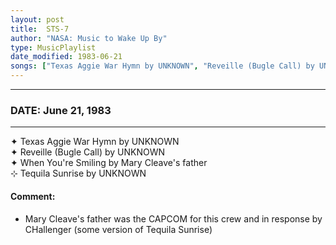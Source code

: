 ```yaml
---
layout: post
title:  STS-7
author: "NASA: Music to Wake Up By"
type: MusicPlaylist
date_modified: 1983-06-21
songs: ["Texas Aggie War Hymn by UNKNOWN", "Reveille (Bugle Call) by UNKNOWN", "When You're Smiling by Mary Cleave's father", "Tequila Sunrise by UNKNOWN"]
---
```


----
### DATE: June 21, 1983
----
✦ Texas Aggie War Hymn by UNKNOWN  &nbsp;<br />
✦ Reveille (Bugle Call) by UNKNOWN  &nbsp;<br />
✦ When You're Smiling by Mary Cleave's father  &nbsp;<br />
⊹ Tequila Sunrise by UNKNOWN

#### Comment:
* Mary Cleave's father was the CAPCOM for this crew
and in response by CHallenger (some version of Tequila Sunrise)



<br/>
<center>
	<a target="_blank"
	   href="https://twitter.com/intent/tweet?hashtags=Space,NASA,Playlist,NASAWakeupCalls,SpaceProgram&text={{ page.author}}, '{{ page.songs.first }}' {{ page.title }}, {{ page.date | date: '%B %d, %Y' }}. {{ site.url }}{{ page.url }}&via=nasawakeupcalls"><i class="fab fa-twitter" alt="Tweet this page" style="font-size: 1.3em;"></i></a>
	&nbsp; 	<i class="fas fa-user-astronaut" style="font-size: 1.5em;"></i> &nbsp;
    <a id="custom_amazon_link"
       type="amzn" search="#"
       category="popular music">
    <i class="fab fa-amazon" style="font-size: 1.3em;"></i></a>
</center>

<!-- Randomly resolve an individual entry from a song array -->
<script src="/assets/javascript/seedrandom.min.js"></script>
<script>
  var wake_me_up = ["Texas Aggie War Hymn by UNKNOWN", "Reveille (Bugle Call) by UNKNOWN", "When You're Smiling by Mary Cleave's father", "Tequila Sunrise by UNKNOWN"];
  var prng = new Math.seedrandom();
  function randomSong() {
    song = wake_me_up[Math.floor(Math.random() * wake_me_up.length)];
    var amazon_link = document.getElementById("custom_amazon_link");
    amazon_link.setAttribute("search", song);
  }
  window.onload = randomSong();
</script>

